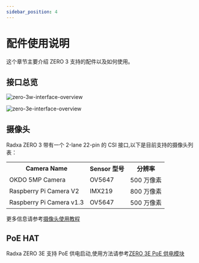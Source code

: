 ```yaml
---
sidebar_position: 4
---
```


# 配件使用说明

这个章节主要介绍 ZERO 3 支持的配件以及如何使用。

## 接口总览

<Tabs queryString="model">
<TabItem value="zero-3w" label="ZERO 3W">

![zero-3w-interface-overview](/img/zero/zero3/zero-3w-interface-overview.webp)

</TabItem>
<TabItem value="zero-3e" label="ZERO 3E">

![zero-3e-interface-overview](/img/zero/zero3/zero-3e-interface-overview.webp)

</TabItem>
</Tabs>

## 摄像头

Radxa ZERO 3 带有一个 2-lane 22-pin 的 CSI 接口,以下是目前支持的摄像头列表：

<table>
  <tr>
    <th>Camera Name</th>
    <th>Sensor 型号</th>
    <th>分辨率</th>
  </tr>
  <tr>
    <td>OKDO 5MP Camera</td>
    <td>OV5647</td>
    <td>500 万像素</td>
  </tr>
  <tr>
    <td>Raspberry Pi Camera V2</td>
    <td>IMX219</td>
    <td>800 万像素</td>
  </tr>
  <tr>
    <td>Raspberry Pi Camera v1.3</td>
    <td>OV5647</td>
    <td>500 万像素</td>
  </tr>
</table>

更多信息请参考[摄像头使用教程](../accessories/camera)

## PoE HAT

Radxa ZERO 3E 支持 PoE 供电启动,使用方法请参考[ZERO 3E PoE 供电模块](../accessories/3e-poe-hat)

